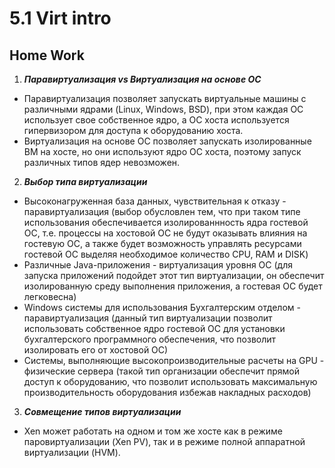 # 5.1 Virt intro
## Home Work

1. ***Паравиртуализация vs Виртуализация на основе ОС***
+ Паравиртуализация позволяет запускать виртуальные машины с различными ядрами (Linux, Windows, BSD), при этом каждая ОС использует свое собственное ядро, а ОС хоста используется гипервизором для доступа к оборудованию хоста. 
+ Виртуализация на основе ОС позволяет запускать изолированные ВМ на хосте, но они используют ядро ОС хоста, поэтому запуск различных типов ядер невозможен. 
2. ***Выбор типа виртуализации***
+ Высоконагруженная база данных, чувствительная к отказу - паравиртуализация (выбор обусловлен тем, что при таком типе использования обеспечивается изолированнность ядра гостевой ОС, т.е. процессы на хостовой ОС не будут оказывать влияния на гостевую ОС, а также будет возможность управлять ресурсами гостевой ОС выделяя необходимое количество CPU, RAM и DISK)
+ Различные Java-приложения - виртуализация уровня ОС (для запуска приложений подойдет этот тип виртуализации, он обеспечит изолированную среду выполнения приложения, а гостевая ОС будет легковесна)
+ Windows системы для использования Бухгалтерским отделом - паравиртуализация (данный тип виртуализации позволит использовать собственное ядро гостевой ОС для установки бухгалтерского программного обеспечения, что позволит изолировать его от хостовой ОС)
+ Системы, выполняющие высокопроизводительные расчеты на GPU - физические сервера (такой тип организации обеспечит прямой доступ к оборудованию, что позволит использовать максимальную производительность оборудования избежав накладных расходов)
3. ***Совмещение типов виртуализации***
+ Xen может работать на одном и том же хосте как в режиме паровиртуализации (Xen PV), так и в режиме полной аппаратной виртуализации (HVM).